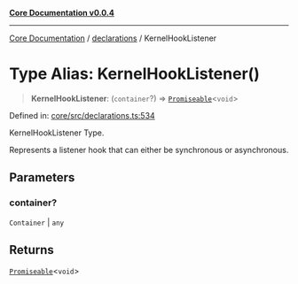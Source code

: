 [**Core Documentation v0.0.4**](../../README.md)

***

[Core Documentation](../../modules.md) / [declarations](../README.md) / KernelHookListener

# Type Alias: KernelHookListener()

> **KernelHookListener**: (`container`?) => [`Promiseable`](Promiseable.md)\<`void`\>

Defined in: [core/src/declarations.ts:534](https://github.com/stonemjs/core/blob/93efe04ef1a71ad6f49c3b315da54d45ace50f23/src/declarations.ts#L534)

KernelHookListener Type.

Represents a listener hook that can either be synchronous or asynchronous.

## Parameters

### container?

`Container` | `any`

## Returns

[`Promiseable`](Promiseable.md)\<`void`\>
